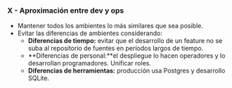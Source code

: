 ### X - Aproximación entre dev y ops

* Mantener todos los ambientes lo más similares que sea posible.
* Evitar las diferencias de ambientes considerando:
	* **Diferencias de tiempo:** evitar que el desarrollo de un feature no se suba al repositorio de fuentes en períodos largos de tiempo.
	* **Diferencias de personal:**el despliegue lo hacen operadores y lo desarrollan programadores. Unificar roles.
	* **Diferencias de herramientas:** producción usa Postgres y desarrollo SQLite.
